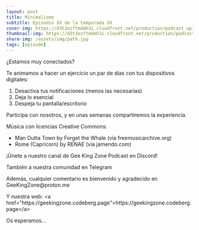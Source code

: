 ```yaml
---
layout: post
title: Minimalismo
subtitle: Episodio XX de la temporada XX
cover-img: https://d3t3ozftmdmh3i.cloudfront.net/production/podcast_uploaded_nologo/14743809/14743809-1619370377976-ce118b9b0f9a8.jpg
thumbnail-img: https://d3t3ozftmdmh3i.cloudfront.net/production/podcast_uploaded_nologo/14743809/14743809-1619370377976-ce118b9b0f9a8.jpg
share-img: /assets/img/path.jpg
tags: [episode]
---
```


<p>¿Estamos muy conectados?</p>
<p>Te animamos a hacer un ejercicio un par de días con tus dispositivos digitales:</p>
<ol>
<li>Desactiva tus notificaciones (menos las necesarias)</li>
<li>Deja lo esencial</li>
<li>Despeja tu pantalla/escritorio</li>
</ol>
<p>Participa con nosotros, y en unas semanas compartiremos la experiencia.</p>
<p>Música con licencias Creative Commons:</p>
<ul>
<li>Man Outta Town by Forget the Whale (via freemusicarchive.org)</li>
<li>Rome (Capricorn) by RENAE (via jamendo.com)</li>
</ul>
<p>¡Únete a nuestro canal de Gee King Zone Podcast en Discord!</p>
<p>También a nuestra comunidad en Telegram</p>
<p>Además, cualquier comentario es bienvenido y agradecido en GeeKingZone@proton.me</p>
<p>Y nuestra web: &lt;a href="https://geekingzone.codeberg.page"&gt;https://geekingzone.codeberg.page&lt;/a&gt;</p>
<p>Os esperamos...</p>
<p><br/></p>
